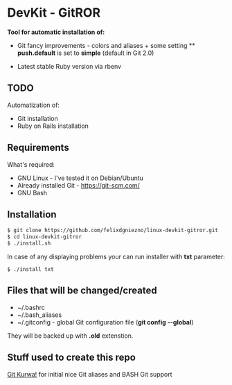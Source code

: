 # DevKit - GitROR
**Tool for automatic installation of:**
* Git fancy improvements - colors and aliases + some setting
** **push.default** is set to **simple** (default in Git 2.0)

* Latest stable Ruby version  via rbenv

## TODO
Automatization of:
* Git installation
* Ruby on Rails installation

## Requirements
What's required:
* GNU Linux - I've tested it on Debian/Ubuntu
* Already installed Git - https://git-scm.com/
* GNU Bash

## Installation

```bash
$ git clone https://github.com/felixdgniezno/linux-devkit-gitror.git
$ cd linux-devkit-gitror
$ ./install.sh
```

In case of any displaying problems your can run installer with **txt** parameter:

```
$ ./install txt
```
## Files that will be changed/created

* ~/.bashrc
* ~/.bash_aliases
* ~/.gitconfig - global Git configuration file (**git config --global**)

They will be backed up with **.old** extenstion.

## Stuff used to create this repo

[Git Kurwa!](https://github.com/jakubnabrdalik/gitkurwa) for initial nice Git aliases and BASH Git support
